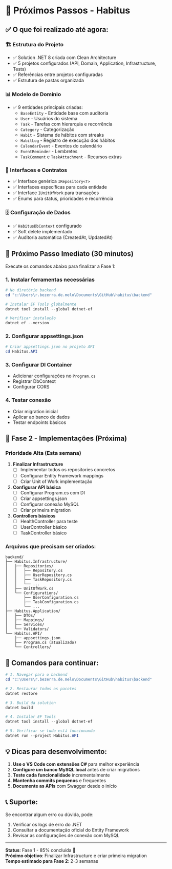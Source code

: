 # 🎯 Próximos Passos - Habitus

## ✅ O que foi realizado até agora:

### 🏗️ Estrutura do Projeto
- ✅ Solution .NET 8 criada com Clean Architecture
- ✅ 5 projetos configurados (API, Domain, Application, Infrastructure, Tests)
- ✅ Referências entre projetos configuradas
- ✅ Estrutura de pastas organizada

### 📊 Modelo de Domínio
- ✅ 9 entidades principais criadas:
  - `BaseEntity` - Entidade base com auditoria
  - `User` - Usuários do sistema
  - `Task` - Tarefas com hierarquia e recorrência
  - `Category` - Categorização
  - `Habit` - Sistema de hábitos com streaks
  - `HabitLog` - Registro de execução dos hábitos
  - `CalendarEvent` - Eventos do calendário
  - `EventReminder` - Lembretes
  - `TaskComment` e `TaskAttachment` - Recursos extras

### 🔧 Interfaces e Contratos
- ✅ Interface genérica `IRepository<T>`
- ✅ Interfaces específicas para cada entidade
- ✅ Interface `IUnitOfWork` para transações
- ✅ Enums para status, prioridades e recorrência

### 🗄️ Configuração de Dados
- ✅ `HabitusDbContext` configurado
- ✅ Soft delete implementado
- ✅ Auditoria automática (CreatedAt, UpdatedAt)

## 🔄 Próximo Passo Imediato (30 minutos)

Execute os comandos abaixo para finalizar a Fase 1:

### 1. Instalar ferramentas necessárias
```powershell
# No diretório backend
cd "c:\Users\r.bezerra.de.melo\Documents\GitHub\habitus\backend"

# Instalar EF Tools globalmente
dotnet tool install --global dotnet-ef

# Verificar instalação
dotnet ef --version
```

### 2. Configurar appsettings.json
```powershell
# Criar appsettings.json no projeto API
cd Habitus.API
```

### 3. Configurar DI Container
- Adicionar configurações no `Program.cs`
- Registrar DbContext
- Configurar CORS

### 4. Testar conexão
- Criar migration inicial
- Aplicar ao banco de dados
- Testar endpoints básicos

## 🎯 Fase 2 - Implementações (Próxima)

### Prioridade Alta (Esta semana)
1. **Finalizar Infrastructure**
   - [ ] Implementar todos os repositories concretos
   - [ ] Configurar Entity Framework mappings
   - [ ] Criar Unit of Work implementação

2. **Configurar API básica**
   - [ ] Configurar Program.cs com DI
   - [ ] Criar appsettings.json
   - [ ] Configurar conexão MySQL
   - [ ] Criar primeira migration

3. **Controllers básicos**
   - [ ] HealthController para teste
   - [ ] UserController básico
   - [ ] TaskController básico

### Arquivos que precisam ser criados:

```
backend/
├── Habitus.Infrastructure/
│   ├── Repositories/
│   │   ├── Repository.cs
│   │   ├── UserRepository.cs
│   │   ├── TaskRepository.cs
│   │   └── ...
│   ├── UnitOfWork.cs
│   └── Configurations/
│       ├── UserConfiguration.cs
│       ├── TaskConfiguration.cs
│       └── ...
├── Habitus.Application/
│   ├── DTOs/
│   ├── Mappings/
│   ├── Services/
│   └── Validators/
└── Habitus.API/
    ├── appsettings.json
    ├── Program.cs (atualizado)
    └── Controllers/
```

## 🚀 Comandos para continuar:

```powershell
# 1. Navegar para o backend
cd "c:\Users\r.bezerra.de.melo\Documents\GitHub\habitus\backend"

# 2. Restaurar todos os pacotes
dotnet restore

# 3. Build da solution
dotnet build

# 4. Instalar EF Tools
dotnet tool install --global dotnet-ef

# 5. Verificar se tudo está funcionando
dotnet run --project Habitus.API
```

## 💡 Dicas para desenvolvimento:

1. **Use o VS Code com extensões C#** para melhor experiência
2. **Configure um banco MySQL local** antes de criar migrations
3. **Teste cada funcionalidade** incrementalmente
4. **Mantenha commits pequenos** e frequentes
5. **Documente as APIs** com Swagger desde o início

## 📞 Suporte:

Se encontrar algum erro ou dúvida, pode:
1. Verificar os logs de erro do .NET
2. Consultar a documentação oficial do Entity Framework
3. Revisar as configurações de conexão com MySQL

---

**Status**: Fase 1 - 85% concluída 🎉  
**Próximo objetivo**: Finalizar Infrastructure e criar primeira migration  
**Tempo estimado para Fase 2**: 2-3 semanas

